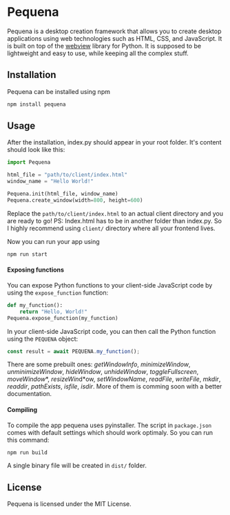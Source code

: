 # Pequena
Pequena is a desktop creation framework that allows you to create desktop applications using web technologies such as HTML, CSS, and JavaScript. It is built on top of the [webview](https://pypi.org/project/pywebview/) library for Python.
It is supposed to be lightweight and easy to use, while keeping all the complex stuff.

## Installation
Pequena can be installed using npm
```bash
npm install pequena
```

## Usage
After the installation, index.py should appear in your root folder.
It's content should look like this:
```python
import Pequena

html_file = "path/to/client/index.html"
window_name = "Hello World!"

Pequena.init(html_file, window_name)
Pequena.create_window(width=800, height=600)
``` 
Replace the `path/to/client/index.html` to an actual client directory and you are ready to go!
PS: Index.html has to be in another folder than index.py. So I highly recommend using `client/` directory where all your frontend lives.

Now you can run your app using
```bash
npm run start
```

#### Exposing functions
You can expose Python functions to your client-side JavaScript code by using the `expose_function` function:
```python
def my_function():
    return "Hello, World!"
Pequena.expose_function(my_function)
``` 

In your client-side JavaScript code, you can then call the Python function using the `PEQUENA` object:
```Javascript
const result = await PEQUENA.my_function();
```
There are some prebuilt ones: *getWindowInfo*, *minimizeWindow*, *unminimizeWindow*, *hideWindow*, *unhideWindow*, *toggleFullscreen*, *moveWindow**, *resizeWin*d*ow, *setWindowName*, *readFile*, *writeFile*, *mkdir*, *readdir*, *pathExists*, *isfile*, *isdir*. More of them is comming soon with a better documentation.

#### Compiling
To compile the app pequena uses pyinstaller. The script in `package.json` comes with default settings which should work optimaly.
So you can run this command:
```bash
npm run build
```
A single binary file will be created in `dist/` folder.

## License
Pequena is licensed under the MIT License.